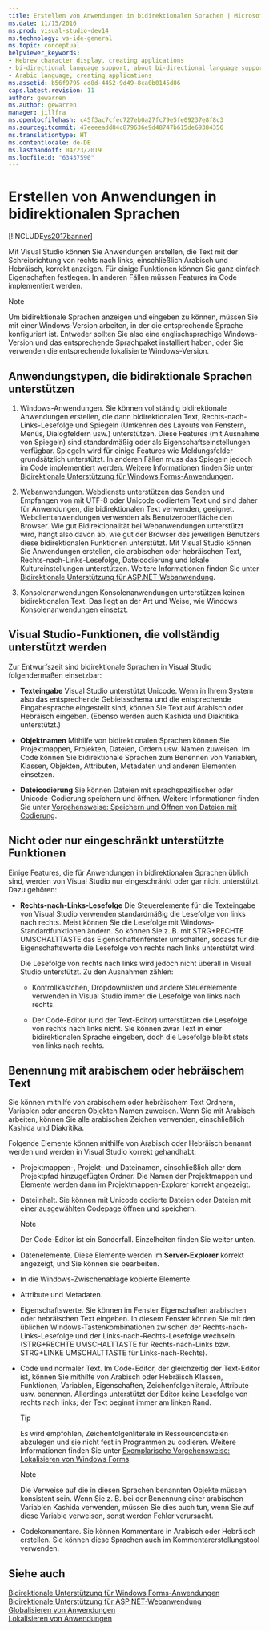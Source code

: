 ```yaml
---
title: Erstellen von Anwendungen in bidirektionalen Sprachen | Microsoft-Dokumentation
ms.date: 11/15/2016
ms.prod: visual-studio-dev14
ms.technology: vs-ide-general
ms.topic: conceptual
helpviewer_keywords:
- Hebrew character display, creating applications
- bi-directional language support, about bi-directional language support
- Arabic language, creating applications
ms.assetid: b56f9795-ed8d-4452-9d49-8ca0b0145d86
caps.latest.revision: 11
author: gewarren
ms.author: gewarren
manager: jillfra
ms.openlocfilehash: c45f3ac7cfec727eb0a27fc79e5fe09237e8f8c3
ms.sourcegitcommit: 47eeeeadd84c879636e9d48747b615de69384356
ms.translationtype: HT
ms.contentlocale: de-DE
ms.lasthandoff: 04/23/2019
ms.locfileid: "63437590"
---
```

# <a name="creating-applications-in-bi-directional-languages"></a>Erstellen von Anwendungen in bidirektionalen Sprachen
[!INCLUDE[vs2017banner](../includes/vs2017banner.md)]

Mit Visual Studio können Sie Anwendungen erstellen, die Text mit der Schreibrichtung von rechts nach links, einschließlich Arabisch und Hebräisch, korrekt anzeigen. Für einige Funktionen können Sie ganz einfach Eigenschaften festlegen. In anderen Fällen müssen Features im Code implementiert werden.  
  
> [!NOTE]
> Um bidirektionale Sprachen anzeigen und eingeben zu können, müssen Sie mit einer Windows-Version arbeiten, in der die entsprechende Sprache konfiguriert ist. Entweder sollten Sie also eine englischsprachige Windows-Version und das entsprechende Sprachpaket installiert haben, oder Sie verwenden die entsprechende lokalisierte Windows-Version.  
  
## <a name="types-of-application-that-support-bi-directional-languages"></a>Anwendungstypen, die bidirektionale Sprachen unterstützen  
  
1. Windows-Anwendungen. Sie können vollständig bidirektionale Anwendungen erstellen, die dann bidirektionalen Text, Rechts-nach-Links-Lesefolge und Spiegeln (Umkehren des Layouts von Fenstern, Menüs, Dialogfeldern usw.) unterstützen. Diese Features (mit Ausnahme von Spiegeln) sind standardmäßig oder als Eigenschaftseinstellungen verfügbar. Spiegeln wird für einige Features wie Meldungsfelder grundsätzlich unterstützt. In anderen Fällen muss das Spiegeln jedoch im Code implementiert werden. Weitere Informationen finden Sie unter [Bidirektionale Unterstützung für Windows Forms-Anwendungen](http://msdn.microsoft.com/library/7b622fa4-f390-4e4d-b624-83a1917cccf2).  
  
2. Webanwendungen. Webdienste unterstützen das Senden und Empfangen von mit UTF-8 oder Unicode codiertem Text und sind daher für Anwendungen, die bidirektionalen Text verwenden, geeignet. Webclientanwendungen verwenden als Benutzeroberfläche den Browser. Wie gut Bidirektionalität bei Webanwendungen unterstützt wird, hängt also davon ab, wie gut der Browser des jeweiligen Benutzers diese bidirektionalen Funktionen unterstützt. Mit Visual Studio können Sie Anwendungen erstellen, die arabischen oder hebräischen Text, Rechts-nach-Links-Lesefolge, Dateicodierung und lokale Kultureinstellungen unterstützen. Weitere Informationen finden Sie unter [Bidirektionale Unterstützung für ASP.NET-Webanwendung](http://msdn.microsoft.com/library/5576f9b1-9b86-41ef-8354-092d366bcd03).  
  
3. Konsolenanwendungen Konsolenanwendungen unterstützen keinen bidirektionalen Text. Das liegt an der Art und Weise, wie Windows Konsolenanwendungen einsetzt.  
  
## <a name="visual-studio-features-that-are-fully-supported"></a>Visual Studio-Funktionen, die vollständig unterstützt werden  
 Zur Entwurfszeit sind bidirektionale Sprachen in Visual Studio folgendermaßen einsetzbar:  
  
- **Texteingabe** Visual Studio unterstützt Unicode. Wenn in Ihrem System also das entsprechende Gebietsschema und die entsprechende Eingabesprache eingestellt sind, können Sie Text auf Arabisch oder Hebräisch eingeben. (Ebenso werden auch Kashida und Diakritika unterstützt.)  
  
- **Objektnamen** Mithilfe von bidirektionalen Sprachen können Sie Projektmappen, Projekten, Dateien, Ordern usw. Namen zuweisen. Im Code können Sie bidirektionale Sprachen zum Benennen von Variablen, Klassen, Objekten, Attributen, Metadaten und anderen Elementen einsetzen.  
  
- **Dateicodierung** Sie können Dateien mit sprachspezifischer oder Unicode-Codierung speichern und öffnen. Weitere Informationen finden Sie unter [Vorgehensweise: Speichern und Öffnen von Dateien mit Codierung](../ide/how-to-save-and-open-files-with-encoding.md).  
  
## <a name="features-with-limited-or-no-support"></a>Nicht oder nur eingeschränkt unterstützte Funktionen  
 Einige Features, die für Anwendungen in bidirektionalen Sprachen üblich sind, werden von Visual Studio nur eingeschränkt oder gar nicht unterstützt. Dazu gehören:  
  
- **Rechts-nach-Links-Lesefolge** Die Steuerelemente für die Texteingabe von Visual Studio verwenden standardmäßig die Lesefolge von links nach rechts. Meist können Sie die Lesefolge mit Windows-Standardfunktionen ändern. So können Sie z. B. mit STRG+RECHTE UMSCHALTTASTE das Eigenschaftenfenster umschalten, sodass für die Eigenschaftswerte die Lesefolge von rechts nach links unterstützt wird.  
  
     Die Lesefolge von rechts nach links wird jedoch nicht überall in Visual Studio unterstützt. Zu den Ausnahmen zählen:  
  
    - Kontrollkästchen, Dropdownlisten und andere Steuerelemente verwenden in Visual Studio immer die Lesefolge von links nach rechts.  
  
    - Der Code-Editor (und der Text-Editor) unterstützen die Lesefolge von rechts nach links nicht. Sie können zwar Text in einer bidirektionalen Sprache eingeben, doch die Lesefolge bleibt stets von links nach rechts.  
  
## <a name="naming-things-using-arabic-or-hebrew-text"></a>Benennung mit arabischem oder hebräischem Text  
 Sie können mithilfe von arabischem oder hebräischem Text Ordnern, Variablen oder anderen Objekten Namen zuweisen. Wenn Sie mit Arabisch arbeiten, können Sie alle arabischen Zeichen verwenden, einschließlich Kashida und Diakritika.  
  
 Folgende Elemente können mithilfe von Arabisch oder Hebräisch benannt werden und werden in Visual Studio korrekt gehandhabt:  
  
- Projektmappen-, Projekt- und Dateinamen, einschließlich aller dem Projektpfad hinzugefügten Ordner. Die Namen der Projektmappen und Elemente werden dann im Projektmappen-Explorer korrekt angezeigt.  
  
- Dateiinhalt. Sie können mit Unicode codierte Dateien oder Dateien mit einer ausgewählten Codepage öffnen und speichern.  
  
    > [!NOTE]
    > Der Code-Editor ist ein Sonderfall. Einzelheiten finden Sie weiter unten.  
  
- Datenelemente. Diese Elemente werden im **Server-Explorer** korrekt angezeigt, und Sie können sie bearbeiten.  
  
- In die Windows-Zwischenablage kopierte Elemente.  
  
- Attribute und Metadaten.  
  
- Eigenschaftswerte. Sie können im Fenster Eigenschaften arabischen oder hebräischen Text eingeben. In diesem Fenster können Sie mit den üblichen Windows-Tastenkombinationen zwischen der Rechts-nach-Links-Lesefolge und der Links-nach-Rechts-Lesefolge wechseln (STRG+RECHTE UMSCHALTTASTE für Rechts-nach-Links bzw. STRG+LINKE UMSCHALTTASTE für Links-nach-Rechts).  
  
- Code und normaler Text. Im Code-Editor, der gleichzeitig der Text-Editor ist, können Sie mithilfe von Arabisch oder Hebräisch Klassen, Funktionen, Variablen, Eigenschaften, Zeichenfolgenliterale, Attribute usw. benennen. Allerdings unterstützt der Editor keine Lesefolge von rechts nach links; der Text beginnt immer am linken Rand.  
  
    > [!TIP]
    > Es wird empfohlen, Zeichenfolgenliterale in Ressourcendateien abzulegen und sie nicht fest in Programmen zu codieren. Weitere Informationen finden Sie unter [Exemplarische Vorgehensweise: Lokalisieren von Windows Forms](http://msdn.microsoft.com/9a96220d-a19b-4de0-9f48-01e5d82679e5).  
  
    > [!NOTE]
    > Die Verweise auf die in diesen Sprachen benannten Objekte müssen konsistent sein. Wenn Sie z. B. bei der Benennung einer arabischen Variablen Kashida verwenden, müssen Sie dies auch tun, wenn Sie auf diese Variable verweisen, sonst werden Fehler verursacht.  
  
- Codekommentare. Sie können Kommentare in Arabisch oder Hebräisch erstellen. Sie können diese Sprachen auch im Kommentarerstellungstool verwenden.  
  
## <a name="see-also"></a>Siehe auch  
 [Bidirektionale Unterstützung für Windows Forms-Anwendungen](http://msdn.microsoft.com/library/7b622fa4-f390-4e4d-b624-83a1917cccf2)   
 [Bidirektionale Unterstützung für ASP.NET-Webanwendung](http://msdn.microsoft.com/library/5576f9b1-9b86-41ef-8354-092d366bcd03)   
 [Globalisieren von Anwendungen](../ide/globalizing-applications.md)   
 [Lokalisieren von Anwendungen](../ide/localizing-applications.md)
